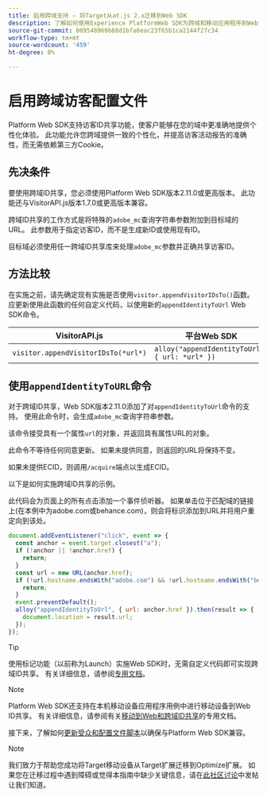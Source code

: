 ```yaml
---
title: 启用跨域支持 — 将Target从at.js 2.x迁移到Web SDK
description: 了解如何使用Experience PlatformWeb SDK为跨域和移动应用程序到Web浏览器方案配置Adobe Target。
source-git-commit: 009548969b88d1bfa6eac23f65b1ca2144f27c34
workflow-type: tm+mt
source-wordcount: '459'
ht-degree: 0%

---
```


# 启用跨域访客配置文件

Platform Web SDK支持访客ID共享功能，使客户能够在您的域中更准确地提供个性化体验。 此功能允许您跨域提供一致的个性化，并提高访客活动报告的准确性，而无需依赖第三方Cookie。

## 先决条件

要使用跨域ID共享，您必须使用Platform Web SDK版本2.11.0或更高版本。 此功能还与VisitorAPI.js版本1.7.0或更高版本兼容。

跨域ID共享的工作方式是将特殊的`adobe_mc`查询字符串参数附加到目标域的URL。 此参数用于指定访客ID，而不是生成新ID或使用现有ID。

目标域必须使用任一跨域ID共享库来处理`adobe_mc`参数并正确共享访客ID。

## 方法比较

在实施之前，请先确定现有实施是否使用`visitor.appendVisitorIDsTo()`函数。 应更新使用此函数的任何自定义代码，以使用新的`appendIdentityToUrl` Web SDK命令。

| VisitorAPI.js | 平台Web SDK |
| --- | --- |
| `visitor.appendVisitorIDsTo(*url*)` | `alloy("appendIdentityToUrl", { url: *url* })` |

## 使用`appendIdentityToURL`命令

对于跨域ID共享，Web SDK版本2.11.0添加了对`appendIdentityToUrl`命令的支持。 使用此命令时，会生成`adobe_mc`查询字符串参数。

该命令接受具有一个属性`url`的对象，并返回具有属性URL的对象。

此命令不等待任何同意更新。 如果未提供同意，则返回的URL将保持不变。

如果未提供ECID，则调用`/acquire`端点以生成ECID。

以下是如何实施跨域ID共享的示例。

此代码会为页面上的所有点击添加一个事件侦听器。 如果单击位于匹配域的链接上(在本例中为adobe.com或behance.com)，则会将标识添加到URL并将用户重定向到该处。

```Javascript
document.addEventListener("click", event => {
  const anchor = event.target.closest("a");
  if (!anchor || !anchor.href) {
    return;
  }
  const url = new URL(anchor.href);
  if (!url.hostname.endsWith("adobe.com") && !url.hostname.endsWith("behance.com")) {
    return;
  }
  event.preventDefault();
  alloy("appendIdentityToUrl", { url: anchor.href }).then(result => {
    document.location = result.url;
  });
});
```

>[!TIP]
>
>使用标记功能（以前称为Launch）实施Web SDK时，无需自定义代码即可实现跨域ID共享。 有关详细信息，请参阅[专用文档](https://experienceleague.adobe.com/docs/experience-platform/edge/identity/id-sharing.html#tags-extension)。

>[!NOTE]
>
>Platform Web SDK还支持在本机移动设备应用程序用例中进行移动设备到Web ID共享。 有关详细信息，请参阅有关[移动到Web和跨域ID共享](https://experienceleague.adobe.com/docs/experience-platform/edge/identity/id-sharing.html)的专用文档。

接下来，了解如何[更新受众和配置文件脚本](update-audiences.md)以确保与Platform Web SDK兼容。

>[!NOTE]
>
>我们致力于帮助您成功将Target移动设备从Target扩展迁移到Optimize扩展。 如果您在迁移过程中遇到障碍或觉得本指南中缺少关键信息，请在[此社区讨论](https://experienceleaguecommunities.adobe.com/t5/adobe-experience-platform-data/tutorial-discussion-migrate-target-from-at-js-to-web-sdk/m-p/575587#M463)中发帖让我们知道。

